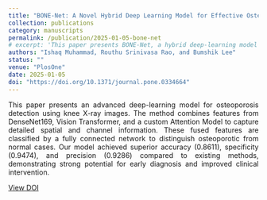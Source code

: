 ```yaml
---
title: "BONE-Net: A Novel Hybrid Deep Learning Model for Effective Osteoporosis Detection"
collection: publications
category: manuscripts
permalink: /publication/2025-01-05-bone-net
# excerpt: 'This paper presents BONE-Net, a hybrid deep-learning model combining DenseNet169, Vision Transformer, and Attention Module for osteoporosis detection.'
authors: "Ishaq Muhammad, Routhu Srinivasa Rao, and Bumshik Lee"
status: ""
venue: "PlosOne"
date: 2025-01-05
doi: "https://doi.org/10.1371/journal.pone.0334664"
---
```


<p style="text-align: justify;">
This paper presents an advanced deep-learning model for osteoporosis detection using knee X-ray images. The method combines features from DenseNet169, Vision Transformer, and a custom Attention Model to capture detailed spatial and channel information. These fused features are classified by a fully connected network to distinguish osteoporotic from normal cases. Our model achieved superior accuracy (0.8611), specificity (0.9474), and precision (0.9286) compared to existing methods, demonstrating strong potential for early diagnosis and improved clinical intervention.
 </p>
 <p style="margin-top: 10px;">
  <a class="btn btn-primary" href="https://doi.org/10.1371/journal.pone.0334664" target="_blank" rel="noopener noreferrer">
    View DOI
  </a>
</p>